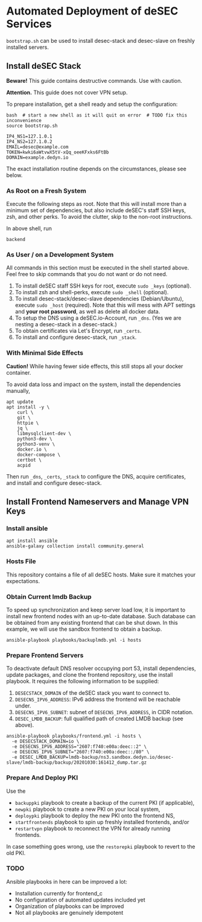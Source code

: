 # Automated Deployment of deSEC Services

`bootstrap.sh` can be used to install desec-stack and desec-slave on freshly installed servers.

## Install deSEC Stack

**Beware!** This guide contains destructive commands. Use with caution.

**Attention.** This guide does not cover VPN setup.

To prepare installation, get a shell ready and setup the configuration:

```shell script
bash  # start a new shell as it will quit on error  # TODO fix this inconvenience
source bootstrap.sh

IP4_NS1=127.1.0.1
IP4_NS2=127.1.0.2
EMAIL=desec@example.com
TOKEN=kwki6aWtvwX5tV-xQq_oeeKFxks6FtBb
DOMAIN=example.dedyn.io
``` 

The exact installation routine depends on the circumstances, please see below.

### As Root on a Fresh System

Execute the following steps as root. Note that this will install more than a minimum set of dependencies, but also 
include deSEC's staff SSH keys, zsh, and other perks. To avoid the clutter, skip to the non-root instructions.

In above shell, run

```shell script
backend
```

### As User / on a Development System

All commands in this section must be executed in the shell started above. Feel free to skip commands that you do not 
want or do not need.

1. To install deSEC staff SSH keys for root, execute `sudo _keys` (optional).
1. To install zsh and shell-perks, execute `sudo _shell` (optional).
1. To install desec-stack/desec-slave dependencies (Debian/Ubuntu), execute `sudo _host` (required). Note that this will mess
    with APT settings and **your root password**, as well as delete all docker data. 
1. To setup the DNS using a deSEC.io-Account, run `_dns`. (Yes we are nesting a desec-stack in a desec-stack.)
1. To obtain certificates via Let's Encrypt, run `_certs`.
1. To install and configure desec-stack, run `_stack`.

### With Minimal Side Effects

**Caution!** While having fewer side effects, this still stops all your docker container.

To avoid data loss and impact on the system, install the dependencies manually,

```shell script
apt update
apt install -y \
    curl \
    git \
    httpie \
    jq \
    libmysqlclient-dev \
    python3-dev \
    python3-venv \
    docker.io \
    docker-compose \
    certbot \
    acpid
```

Then run `_dns`, `_certs`, `_stack` to configure the DNS, acquire certificates, and install and configure desec-stack. 


## Install Frontend Nameservers and Manage VPN Keys
### Install ansible

```
apt install ansible
ansible-galaxy collection install community.general
```

### Hosts File

This repository contains a file of all deSEC hosts. Make sure it matches your expectations.


### Obtain Current lmdb Backup

To speed up synchronization and keep server load low, it is important to install new frontend nodes with an up-to-date
database. Such database can be obtained from any existing frontend that can be shut down. In this example,
we will use the sandbox frontend to obtain a backup.

```shell script
ansible-playbook playbooks/backuplmdb.yml -i hosts
```

### Prepare Frontend Servers

To deactivate default DNS resolver occupying port 53, install dependencies, update packages, and clone the frontend 
repository, use the install playbook. 
It requires the following information to be supplied:

1. `DESECSTACK_DOMAIN` of the deSEC stack you want to connect to.
1. `DESECNS_IPV6_ADDRESS`: IPv6 address the frontend will be reachable under.
1. `DESECNS_IPV6_SUBNET`: subnet of `DESECNS_IPV6_ADDRESS`, in CIDR notation.
1. `DESEC_LMDB_BACKUP`: full qualified path of created LMDB backup (see above).

```shell script
ansible-playbook playbooks/frontend.yml -i hosts \
  -e DESECSTACK_DOMAIN=io \
  -e DESECNS_IPV6_ADDRESS="2607:f740:e00a:deec::2" \
  -e DESECNS_IPV6_SUBNET="2607:f740:e00a:deec::/80" \
  -e DESEC_LMDB_BACKUP=lmdb-backup/ns3.sandbox.dedyn.io/desec-slave/lmdb-backup/backup/20201030:161412_dump.tar.gz
```

### Prepare And Deploy PKI

Use the 

- `backuppki` playbook to create a backup of the current PKI (if applicable),
- `newpki` playbook to create a new PKI on your local system,
- `deploypki` playbook to deploy the new PKI onto the frontend NS, 
- `startfrontends` playbook to spin up freshly installed frontends, and/or
- `restartvpn` playbook to reconnect the VPN for already running frontends.

In case something goes wrong, use the `restorepki` playbook to revert to the old PKI.


### TODO

Ansible playbooks in here can be improved a lot:

- Installation currently for frontend_c
- No configuration of automated updates included yet
- Organization of playbooks can be improved
- Not all playbooks are genuinely idempotent
